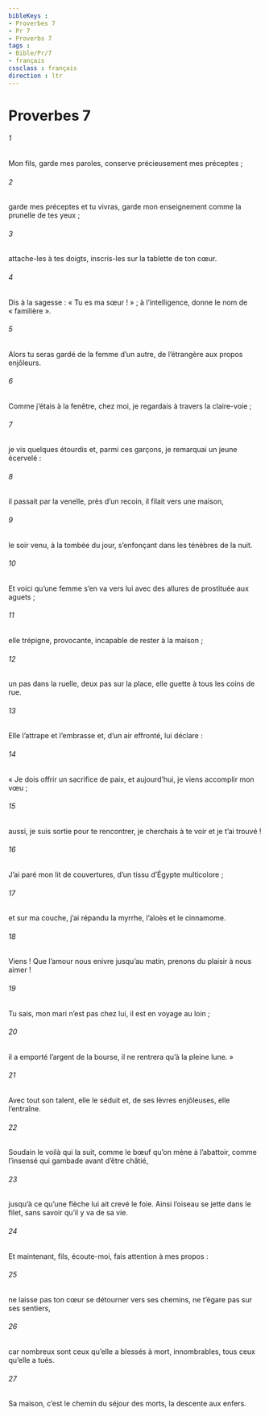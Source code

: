```yaml
---
bibleKeys : 
- Proverbes 7
- Pr 7
- Proverbs 7
tags : 
- Bible/Pr/7
- français
cssclass : français
direction : ltr
---
```


# Proverbes 7

###### 1
Mon fils, garde mes paroles,
conserve précieusement mes préceptes ;
###### 2
garde mes préceptes et tu vivras,
garde mon enseignement comme la prunelle de tes yeux ;
###### 3
attache-les à tes doigts,
inscris-les sur la tablette de ton cœur.
###### 4
Dis à la sagesse : « Tu es ma sœur ! » ;
à l’intelligence, donne le nom de « familière ».
###### 5
Alors tu seras gardé de la femme d’un autre,
de l’étrangère aux propos enjôleurs.
###### 6
Comme j’étais à la fenêtre, chez moi,
je regardais à travers la claire-voie ;
###### 7
je vis quelques étourdis
et, parmi ces garçons, je remarquai un jeune écervelé :
###### 8
il passait par la venelle, près d’un recoin,
il filait vers une maison,
###### 9
le soir venu, à la tombée du jour,
s’enfonçant dans les ténèbres de la nuit.
###### 10
Et voici qu’une femme s’en va vers lui
avec des allures de prostituée aux aguets ;
###### 11
elle trépigne, provocante,
incapable de rester à la maison ;
###### 12
un pas dans la ruelle, deux pas sur la place,
elle guette à tous les coins de rue.
###### 13
Elle l’attrape et l’embrasse
et, d’un air effronté, lui déclare :
###### 14
« Je dois offrir un sacrifice de paix,
et aujourd’hui, je viens accomplir mon vœu ;
###### 15
aussi, je suis sortie pour te rencontrer,
je cherchais à te voir et je t’ai trouvé !
###### 16
J’ai paré mon lit de couvertures,
d’un tissu d’Égypte multicolore ;
###### 17
et sur ma couche, j’ai répandu la myrrhe,
l’aloès et le cinnamome.
###### 18
Viens ! Que l’amour nous enivre jusqu’au matin,
prenons du plaisir à nous aimer !
###### 19
Tu sais, mon mari n’est pas chez lui,
il est en voyage au loin ;
###### 20
il a emporté l’argent de la bourse,
il ne rentrera qu’à la pleine lune. »
###### 21
Avec tout son talent, elle le séduit
et, de ses lèvres enjôleuses, elle l’entraîne.
###### 22
Soudain le voilà qui la suit,
comme le bœuf qu’on mène à l’abattoir,
comme l’insensé qui gambade avant d’être châtié,
###### 23
jusqu’à ce qu’une flèche lui ait crevé le foie.
Ainsi l’oiseau se jette dans le filet,
sans savoir qu’il y va de sa vie.
###### 24
Et maintenant, fils, écoute-moi,
fais attention à mes propos :
###### 25
ne laisse pas ton cœur se détourner vers ses chemins,
ne t’égare pas sur ses sentiers,
###### 26
car nombreux sont ceux qu’elle a blessés à mort,
innombrables, tous ceux qu’elle a tués.
###### 27
Sa maison, c’est le chemin du séjour des morts,
la descente aux enfers.
